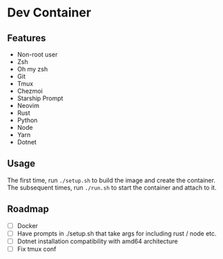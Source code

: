 # Dev Container

## Features

- Non-root user
- Zsh
- Oh my zsh
- Git
- Tmux
- Chezmoi
- Starship Prompt
- Neovim
- Rust
- Python
- Node
- Yarn
- Dotnet

## Usage

The first time, run `./setup.sh` to build the image and create the container.\
The subsequent times, run `./run.sh` to start the container and attach to it.

## Roadmap

- [ ] Docker
- [ ] Have prompts in ./setup.sh that take args for including rust / node etc.
- [ ] Dotnet installation compatibility with amd64 architecture
- [ ] Fix tmux conf
